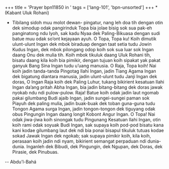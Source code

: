 +++
title = 'Prayer bpn11850 in '
tags = ['lang-101', 'bpn-unsorted']
+++
*(Kabant Uluk Rohani)
* Tibilang sidoh muu molot dewan- pingatur, nang leh doa tih dengan otin dek simodup odak pangirinduk Topa bia jolae bisig sok sua pak-eh panginatong ndu Iyoh, sak kadu Nyaa dek Paling-Bikuasa dengan sudi batue muu odak so’ont kejayaan ayuh.
O Topa, Topa ku! Koih dimutik ulunt-ulunt Ingan dek mbok biraduap dengan taat setia tudu Jowin Kudus Ingan, dek mbok pilongang odop koih sok sua luar sok Ingan daang Onu dek mulia tih. Koih mbok tikuluk daang Uluk Rohani tih, bisatu daang kila koih bia pimikir, dengan tujuan koih sipakat yak pakat ganyuk Bang Sina Ingan tudu u’uang manusia. O Raja, Topa koih! Nai koih jadin tanda-tanda Pingotag Ilahi Ingan, jadin Tiang Agama Ingan dek bigatung diantara manusia, jadin ulunt-ulunt tudu Janji Ingan dek doras, O Ingan Raja koih dek Paling Luhur, tukang bikirient kesatuan Ilahi Ingan da’ang pritah Abha Ingan, bia jadin bitang-bitang dek doras jawak nyokab ndu ndi pulow-pulow. Raja! Batue koih odak jadin laut ngomab pakai gilumbang Budi ajaib Ingan, jadin sungei-sungei paman sok Piayuh dek paling mulia, jadin buak-buak dek toban guna-guna tudu Tongon Agama surga Ingan, jadin tongon-tongon dek tiguyang odak obus Pingungin Ingan daang longit Kobont Angur Ingan. O Topa! Nai odak jiwa-jiwa koih sinongak tudu Pingunang Kesatuan Ilahi Ingan, otin koih rami odak soyuak Budi Ingan, sak supaya koih pod-pod bisatu kana kani kodae gilumbang laut dek ndi bia ponai bisapul tikuluk tutuas kodae sokad Jawak Ingan dek ngokab; sak supaya pimikir koih, kila koih, perasaan koih jadin ndi nyam, bikirient semangat perpaduan ndi dunia-dunia. Inganleh dek Bibudi, dek Pingungin, dek Ngupan, dek Doras, dek Pirasie, dek Pinubuas.

-- Abdu'l-Bahá
